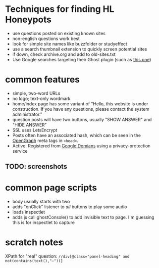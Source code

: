 # Techniques for finding HL Honeypots
* use questions posted on existing known sites
* non-english questions work best
* look for simple site names like buzzfolder or studyeffect
* use a search thumbnail extension to quickly screen potential sites
* if down, check archive.org and add to old-sites.txt
* Use Google searches targeting their Ghost plugin (such as [this one](https://www.google.com/search?q=%22ghost+init%22+%22Audiocast%22&hl=en&filter=0&biw=1536&bih=760))


# common features
* simple, two-word URLs
* no logo; text-only wordmark
* home/index page has some variant of "Hello, this website is under construction. If you have any questions, please contact the system administrator."
* question posts will have two buttons, usually "SHOW ANSWER" and "HIDE ANSWER"
* SSL uses LetsEncrypt
* Posts often have an associated hash, which can be seen in the [OpenGraph](https://ogp.me/) meta tags in `<head>`.
* Active: Registered from [Google Domians](https://www.whois.com/whois/quizlookup.com) using a privacy-protection service

## TODO: screenshots

# common page scripts
* body usually starts with two <audio /> tags
* adds "onClick" listener to *all* buttons to play some audio
* loads inspectlet
* adds js call ghostConsole() to add invisible text to page. I'm guessing this is for inspectlet to capture

# scratch notes
XPath for "real" question: `//div[@class="panel-heading" and not(contains(text(),"–"))]`
